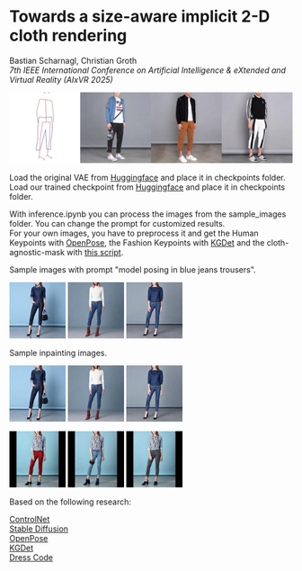 # Towards a size-aware implicit 2-D cloth rendering

Bastian Scharnagl, Christian Groth\
*7th IEEE International Conference on Artificial Intelligence & eXtended and Virtual Reality (AIxVR 2025)*

![3799_header.jpg](https://github.com/BastianScharnagl/size-aware-tryon/blob/main/assets/3799_header.jpg)

Load the original VAE from [Huggingface](https://huggingface.co/stabilityai/sd-vae-ft-mse-original/blob/main/vae-ft-mse-840000-ema-pruned.ckpt) and place it in checkpoints folder.\
Load our trained checkpoint from [Huggingface](https://huggingface.co/BastianScharnagl/size-aware-tryon) and place it in checkpoints folder.

With inference.ipynb you can process the images from the sample_images folder. You can change the prompt for customized results.\
For your own images, you have to preprocess it and get the Human Keypoints with [OpenPose](https://github.com/CMU-Perceptual-Computing-Lab/openpose), the Fashion Keypoints with [KGDet](https://github.com/ShenhanQian/KGDet) and the cloth-agnostic-mask with [this script](https://github.com/bastianscharnagl/size-aware-tryon/tools/get_agnostic_mask.py).

Sample images with prompt "model posing in blue jeans trousers".

<div>
<p float="left">
  <img src="https://github.com/BastianScharnagl/size-aware-tryon/blob/main/assets/013582_samples_cfg_scale_9.00_-30.jpg" width="100" />
  <img src="https://github.com/BastianScharnagl/size-aware-tryon/blob/main/assets/013582_samples_cfg_scale_9.00_0.0.jpg" width="100" />
  <img src="https://github.com/BastianScharnagl/size-aware-tryon/blob/main/assets/013582_samples_cfg_scale_9.00_30.jpg" width="100" />
</p>
</div>

Sample inpainting images.
<div>
<p float="left">
  <img src="https://github.com/BastianScharnagl/size-aware-tryon/blob/main/assets/013582_samples_cfg_scale_9.00_-30.jpg" width="100" />
  <img src="https://github.com/BastianScharnagl/size-aware-tryon/blob/main/assets/013582_samples_cfg_scale_9.00_0.0.jpg" width="100" />
  <img src="https://github.com/BastianScharnagl/size-aware-tryon/blob/main/assets/013582_samples_cfg_scale_9.00_30.jpg" width="100" />
</p>
</div>

<div>
<p float="left">
  <img src="https://github.com/BastianScharnagl/size-aware-tryon/blob/main/assets/013582_samples_inpainting_-30.jpg" width="100" />
  <img src="https://github.com/BastianScharnagl/size-aware-tryon/blob/main/assets/013582_samples_inpainting_0.0.jpg" width="100" />
  <img src="https://github.com/BastianScharnagl/size-aware-tryon/blob/main/assets/013582_samples_inpainting_30.jpg" width="100" />
</p>
</div>


Based on the following research:

[ControlNet](https://github.com/lllyasviel/ControlNet)\
[Stable Diffusion](https://github.com/Stability-AI/stablediffusion/tree/main)\
[OpenPose](https://github.com/CMU-Perceptual-Computing-Lab/openpose)\
[KGDet](https://github.com/ShenhanQian/KGDet)\
[Dress Code](https://github.com/aimagelab/dress-code)